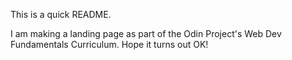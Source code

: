 This is a quick README.

I am making a landing page as part of the Odin Project's Web Dev Fundamentals Curriculum.
Hope it turns out OK!